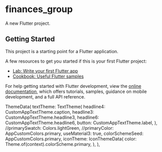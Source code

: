 # finances_group

A new Flutter project.

## Getting Started

This project is a starting point for a Flutter application.

A few resources to get you started if this is your first Flutter project:

- [Lab: Write your first Flutter app](https://docs.flutter.dev/get-started/codelab)
- [Cookbook: Useful Flutter samples](https://docs.flutter.dev/cookbook)

For help getting started with Flutter development, view the
[online documentation](https://docs.flutter.dev/), which offers tutorials,
samples, guidance on mobile development, and a full API reference.

ThemeData(
        textTheme: TextTheme(
          headline4: CustomAppTextTheme.caption,
          headline3: CustomAppTextTheme.headline3,
          headline6: CustomAppTextTheme.headline6,
          button: CustomAppTextTheme.label,
        ),
        //primarySwatch: Colors.lightGreen,
        //primaryColor: AppCustomColors.primary,
        useMaterial3: true,
        colorSchemeSeed: AppCustomColors.primary,
        iconTheme: IconThemeData(
          color: Theme.of(context).colorScheme.primary,
        ),
      ),
